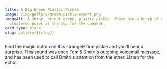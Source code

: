 ```yaml
---
title: A Big Green Plastic Pickle
image: /img/gallery/green-pickle-export.png
imageAlt: A shiny, bright green, plastic pickle. There are a bunch of closely
  clustered holes at the top for the speaker.
card_type: black
slug: gallery/{{slug}}
---
```

Find the magic button on this strangely firm pickle and you'll hear a surprise. This sound was once Tom & Dmitri's outgoing voicemail message, and has been used to call Dmitri's attention from the ether. Listen for the echo!